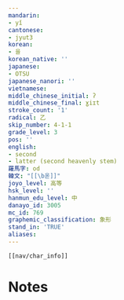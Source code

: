 ```yaml
---
mandarin:
- yǐ
cantonese:
- jyut3
korean:
- 을
korean_native: ''
japanese:
- OTSU
japanese_nanori: ''
vietnamese:
middle_chinese_initial: ʔ
middle_chinese_final: ɣiɪt
stroke_count: '1'
radical: 乙
skip_number: 4-1-1
grade_level: 3
pos: ''
english:
- second
- latter (second heavenly stem)
羅馬字: od
韓文: "[[\b옫]]"
joyo_level: 高等
hsk_level: ''
hanmun_edu_level: 中
danayo_id: 3005
mc_id: 769
graphemic_classification: 象形
stand_in: 'TRUE'
aliases:
---
```

```meta-bind-embed
[[nav/char_info]]
```

# Notes
